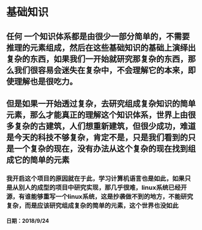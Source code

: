 
# 基础知识
## 任何 一个知识体系都是由很少一部分简单的，不需要推理的元素组成，然后在这些基础知识的基础上演绎出复杂的东西，如果我们一开始就研究那复杂的东西，那么我们很容易会迷失在复杂中，不会理解它的本来，即使理解也是很吃力。

## 但是如果一开始透过复杂，去研究组成复杂知识的简单元素，那么才能真正的理解这个知识体系，世界上由很多复杂的古建筑，人们想重新建筑，但很少成功，难道是今天的科技不够复杂，肯定不是，只是我们看到的只是一个复杂的现在，没有办法从这个复杂的现在找到组成它的简单的元素

### 我开启这个项目的原因就在于此，学习计算机语言也是如此，如果只是从别人的成型的项目中研究实现，那几乎很难，linux系统已经开源，有谁能够重写一个linux系统，这是抄袭做不到的地方，不能研究复杂，而是应该研究组成复杂的简单的元素，这个世界也没如此

#### 日期：2018/9/24
